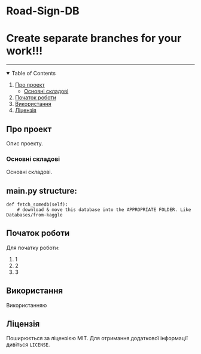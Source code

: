 # Road-Sign-DB

# Create separate branches for your work!!!

<hr/>

<!-- TABLE OF CONTENTS -->
<details open="open">
  <summary>Table of Contents</summary>
  <ol>
    <li>
      <a href="#про-проект">Про проект</a>
      <ul>
        <li><a href="#основні-складові">Основні складові</a></li>
      </ul>
    </li>
    <li><a href="#початок-роботи">Початок роботи</a></li>
    <li><a href="#використання">Використання</a></li>
    <li><a href="#ліцензія">Ліцензія</a></li>
  </ol>
</details>



<!-- ABOUT THE PROJECT -->
## Про проект

Опис проекту.


### Основні складові

Основні складові.  
## main.py structure:
```
def fetch_somedb(self):
    # download & move this database into the APPROPRIATE FOLDER. Like Databases/from-kaggle
```



<!-- GETTING STARTED -->
## Початок роботи

Для початку роботи:
1. 1
2. 2
3. 3

<!-- USAGE EXAMPLES -->
## Використання

Використанняю

<!-- LICENSE -->
## Ліцензія

Поширюється за ліцензією MIT. Для отримання додаткової інформації дивіться `LICENSE`.
